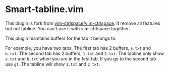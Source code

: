 # Smart-tabline.vim
This plugin is fork from [vim-ctrlspace/vim-ctrlspace](https://github.com/vim-ctrlspace/vim-ctrlspace). 
It remove all features but not tabline. You can't use it with vim-ctrlspace together.  

This plugin maintains buffers for the tab it belongs to.  

For example, you have two tabs. The first tab has 2 buffers, `a.txt` and `b.txt`. 
The second tab has 2 buffers, `1.txt` and `2.txt`. The tabline only show `a.txt` 
and `b.txt` when you are in the first tab. If you go to the second tab use `gt`, 
The tabline will show `1.txt` and `2.txt`.  

